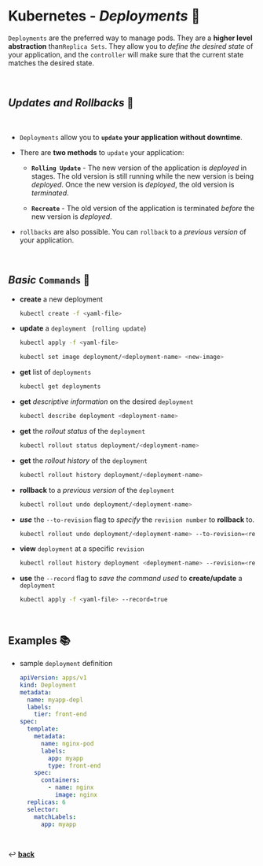 # **Kubernetes** - ***Deployments*** 🚀

`Deployments` are the preferred way to manage pods. They are a **higher level abstraction** than`Replica Sets`. They allow you to *define the desired state* of your application, and the `controller` will make sure that the current state matches the desired state.

<br>

## ***Updates*** *and* ***Rollbacks*** 🔄

<br>

* `Deployments` allow you to **`update` your application without downtime**.

* There are **two methods** to `update` your application:

  * **`Rolling Update`** - The new version of the application is *deployed* in stages. The old version is still running while the new version is being *deployed*. Once the new version is *deployed*, the old version is *terminated*.

  * **`Recreate`** - The old version of the application is terminated *before* the new version is *deployed*.

* `rollbacks` are also possible. You can `rollback` to a *previous version* of your application.

<br>

## ***Basic*** `Commands` 📝

* **create** a new deployment

  ```bash
  kubectl create -f <yaml-file>
  ```

* **update** a `deployment` &nbsp; (`rolling update`)

  ```bash
  kubectl apply -f <yaml-file>
  ```

  ```bash
  kubectl set image deployment/<deployment-name> <new-image>
  ```

* **get** list of `deployments`

  ```bash
  kubectl get deployments
  ```

* **get** *descriptive information* on the desired `deployment`

  ```bash
  kubectl describe deployment <deployment-name>
  ```

* **get** the *rollout status* of the `deployment`

  ```bash
  kubectl rollout status deployment/<deployment-name>
  ```

* **get** the *rollout history* of the `deployment`

  ```bash
  kubectl rollout history deployment/<deployment-name>
  ```

* **rollback** to a *previous version* of the `deployment`

  ```bash
  kubectl rollout undo deployment/<deployment-name>
  ```

* ***use*** the `--to-revision` flag to *specify* the `revision number` to **rollback** to.

  ```bash
  kubectl rollout undo deployment/<deployment-name> --to-revision=<revision-number>
  ```

* **view** `deployment` at a specific `revision`

  ```bash
  kubectl rollout history deployment <deployment-name> --revision=<revision-number>
  ```

* **use** the `--record` flag to *save the command used* to **create/update** a `deployment`

  ```bash
  kubectl apply -f <yaml-file> --record=true
  ```

<br />

## **Examples** 📚

* sample `deployment` definition

  ```yaml
  apiVersion: apps/v1
  kind: Deployment
  metadata:
    name: myapp-depl
    labels:
      tier: front-end
  spec: 
    template:
      metadata:
        name: nginx-pod
        labels:
          app: myapp
          type: front-end
      spec:
        containers:
          - name: nginx
            image: nginx
    replicas: 6
    selector: 
      matchLabels:
        app: myapp
  ```

<br>

↩️ [**back**](../)
